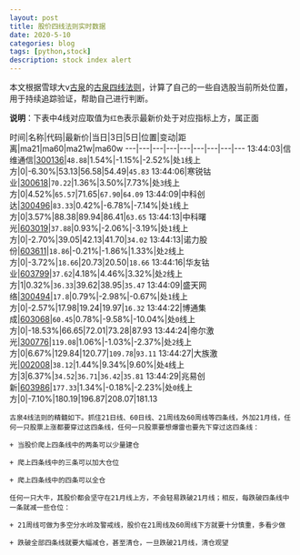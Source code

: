 ```yaml
---
layout: post
title: 股价四线法则实时数据
date: 2020-5-10
categories: blog
tags: [python,stock]
description: stock index alert
---
```



本文根据雪球大v[古泉](https://xueqiu.com/u/7148646888)的[古泉四线法则](https://xueqiu.com/7148646888/130498192)，计算了自己的一些自选股当前所处位置，用于持续追踪验证，帮助自己进行判断。

**说明**：下表中4线对应取值为`红色`表示最新价处于对应指标上方，属正面

时间|名称|代码|最新价|当日|3日|5日|位置|变动|距离|ma21|ma60|ma21w|ma60w
---|---|---|---|---|---|---|---|---
13:44:03|信维通信|[300136](https://xueqiu.com/S/SZ300136)|`48.88`|1.54%|-1.15%|-2.52%|处`1`线上方|0|-6.30%|53.13|56.58|54.49|`45.83`
13:44:06|寒锐钴业|[300618](https://xueqiu.com/S/SZ300618)|`70.22`|1.36%|3.50%|7.73%|处`3`线上方|0|4.52%|`65.57`|71.65|`67.90`|`64.09`
13:44:09|中科创达|[300496](https://xueqiu.com/S/SZ300496)|`83.33`|0.42%|-6.78%|-7.14%|处`1`线上方|0|3.57%|88.38|89.94|86.41|`63.65`
13:44:13|中科曙光|[603019](https://xueqiu.com/S/SH603019)|`37.88`|0.93%|-2.06%|-3.19%|处`1`线上方|0|-2.70%|39.05|42.13|41.70|`34.02`
13:44:13|诺力股份|[603611](https://xueqiu.com/S/SH603611)|`18.86`|-0.21%|-1.86%|1.33%|处`2`线上方|0|-3.72%|`18.66`|20.73|20.50|`18.66`
13:44:16|华友钴业|[603799](https://xueqiu.com/S/SH603799)|`37.62`|4.18%|4.46%|3.32%|处`2`线上方|1|0.32%|`36.33`|39.62|38.95|`35.47`
13:44:09|盛天网络|[300494](https://xueqiu.com/S/SZ300494)|`17.8`|0.79%|-2.98%|-0.67%|处`1`线上方|0|-2.57%|17.98|19.24|19.97|`16.32`
13:44:22|博通集成|[603068](https://xueqiu.com/S/SH603068)|`60.45`|0.78%|-9.58%|-10.04%|处`0`线上方|0|-18.53%|66.65|72.01|73.28|87.93
13:44:24|帝尔激光|[300776](https://xueqiu.com/S/SZ300776)|`119.08`|1.06%|-1.03%|-2.37%|处`2`线上方|0|6.67%|129.84|120.77|`109.78`|`93.11`
13:44:27|大族激光|[002008](https://xueqiu.com/S/SZ002008)|`38.12`|1.44%|9.34%|9.60%|处`4`线上方|3|6.37%|`34.52`|`36.71`|`36.42`|`35.81`
13:44:29|兆易创新|[603986](https://xueqiu.com/S/SH603986)|`177.33`|1.34%|-0.18%|-2.23%|处`0`线上方|0|-7.10%|180.19|196.87|208.07|181.13

```
古泉4线法则的精髓如下。抓住21日线、60日线、21周线及60周线等四条线，外加21月线，任何一只股票上涨都要穿过这四条线，任何一只股票要想爆雷也要先下穿过这四条线：

+ 当股价爬上四条线中的两条可以少量建仓

+ 爬上四条线中的三条可以加大仓位

+ 爬上四条线中的四条可以全仓

任何一只大牛，其股价都会坚守在21月线上方，不会轻易跌破21月线；相反，每跌破四条线中一条就减一些仓位：

+ 21周线可做为多空分水岭及警戒线，股价在21周线及60周线下方就要十分慎重，多看少做

+ 跌破全部四条线就要大幅减仓，甚至清仓，一旦跌破21月线，清仓观望
```